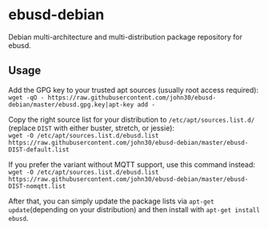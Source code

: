 # ebusd-debian
Debian multi-architecture and multi-distribution package repository for ebusd.

## Usage
Add the GPG key to your trusted apt sources (usually root access required):  
`wget -qO - https://raw.githubusercontent.com/john30/ebusd-debian/master/ebusd.gpg.key|apt-key add -`

Copy the right source list for your distribution to `/etc/apt/sources.list.d/` (replace `DIST` with either buster, stretch, or jessie):  
`wget -O /etc/apt/sources.list.d/ebusd.list https://raw.githubusercontent.com/john30/ebusd-debian/master/ebusd-DIST-default.list`

If you prefer the variant without MQTT support, use this command instead:  
`wget -O /etc/apt/sources.list.d/ebusd.list https://raw.githubusercontent.com/john30/ebusd-debian/master/ebusd-DIST-nomqtt.list`

After that, you can simply update the package lists via `apt-get update`(depending on your distribution) and then install with `apt-get install ebusd`.

